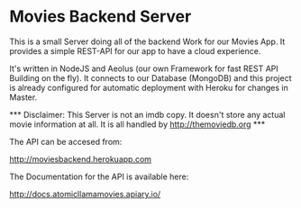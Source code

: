 # Movies Backend Server

This is a small Server doing all of the backend Work for our Movies App. It provides a simple REST-API for our app to have a cloud experience.

It's written in NodeJS and Aeolus (our own Framework for fast REST API Building on the fly). It connects to our Database (MongoDB) and this project is already configured for automatic deployment with Heroku for changes in Master.

*** Disclaimer: This Server is not an imdb copy. It doesn't store any actual movie information at all. It is all handled by http://themoviedb.org ***

The API can be accesed from: 

http://moviesbackend.herokuapp.com

The Documentation for the API is available here: 

http://docs.atomicllamamovies.apiary.io/
